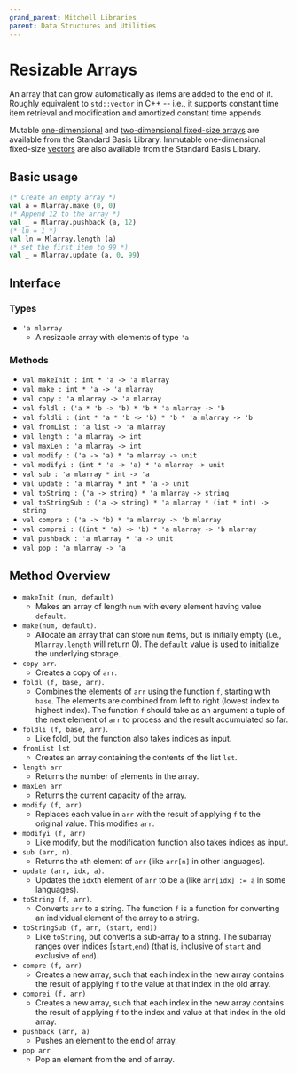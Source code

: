 ```yaml
---
grand_parent: Mitchell Libraries
parent: Data Structures and Utilities
---
```

# Resizable Arrays

An array that can grow automatically as items are added to the end of it. Roughly
equivalent to `std::vector` in C++ -- i.e., it supports constant time item
retrieval and modification and amortized constant time appends.

Mutable [one-dimensional](http://sml-family.org/Basis/array.html) and
[two-dimensional fixed-size arrays](http://sml-family.org/Basis/array2.html)
are available from the Standard Basis Library. Immutable one-dimensional fixed-size
[vectors](http://sml-family.org/Basis/vector.html) are also available from the
Standard Basis Library.

## Basic usage

```sml
(* Create an empty array *)
val a = Mlarray.make (0, 0)
(* Append 12 to the array *)
val _ = Mlarray.pushback (a, 12)
(* ln = 1 *)
val ln = Mlarray.length (a)
(* set the first item to 99 *)
val _ = Mlarray.update (a, 0, 99)
```

## Interface

### Types

- `'a mlarray`
  - A resizable array with elements of type `'a`

### Methods

- `val makeInit : int * 'a -> 'a mlarray`
- `val make : int * 'a -> 'a mlarray`
- `val copy : 'a mlarray -> 'a mlarray`
- `val foldl : ('a * 'b -> 'b) * 'b * 'a mlarray -> 'b`
- `val foldli : (int * 'a * 'b -> 'b) * 'b * 'a mlarray -> 'b`
- `val fromList : 'a list -> 'a mlarray`
- `val length : 'a mlarray -> int`
- `val maxLen : 'a mlarray -> int`
- `val modify : ('a -> 'a) * 'a mlarray -> unit`
- `val modifyi : (int * 'a -> 'a) * 'a mlarray -> unit`
- `val sub : 'a mlarray * int -> 'a`
- `val update : 'a mlarray * int * 'a -> unit`
- `val toString : ('a -> string) * 'a mlarray -> string`
- `val toStringSub : ('a -> string) * 'a mlarray * (int * int) -> string`
- `val compre : ('a -> 'b) * 'a mlarray -> 'b mlarray`
- `val comprei : ((int * 'a) -> 'b) * 'a mlarray -> 'b mlarray`
- `val pushback : 'a mlarray * 'a -> unit`
- `val pop : 'a mlarray -> 'a`

## Method Overview

- `makeInit (nun, default)`
    - Makes an array of length `num` with every element having value `default`.
- `make(num, default)`.
    - Allocate an array that can store `num` items, but is initially empty
      (i.e., `Mlarray.length` will return 0). The `default` value is used to
      initialize the underlying storage.
- `copy arr`.
    - Creates a copy of `arr`.
- `foldl (f, base, arr)`.
  - Combines the elements of `arr` using the function `f`, starting with `base`.
    The elements are combined from left to right (lowest index to highest
    index). The function `f` should take as an argument a tuple of the next
    element of `arr` to process and the result accumulated so far.
- `foldli (f, base, arr)`.
    - Like foldl, but the function also takes indices as input.
- `fromList lst`
    - Creates an array containing the contents of the list `lst`.
- `length arr`
    - Returns the number of elements in the array.
- `maxLen arr`
    - Returns the current capacity of the array.
- `modify (f, arr)`
  - Replaces each value in `arr` with the result of applying `f` to the
    original value. This modifies `arr`.
- `modifyi (f, arr)`
    - Like modify, but the modification function also takes indices as input.
- `sub (arr, n)`.
    - Returns the `n`th element of `arr` (like `arr[n]` in other languages).
- `update (arr, idx, a)`.
    - Updates the `idx`th element of `arr` to be `a` (like `arr[idx] := a` in
      some languages).
- `toString (f, arr)`.
    - Converts `arr` to a string. The function `f` is a function for converting
      an individual element of the array to a string.
- `toStringSub (f, arr, (start, end))`
    - Like `toString`, but converts a sub-array to a string. The subarray ranges
      over indices [`start`,`end`) (that is, inclusive of `start` and exclusive
      of `end`).
- `compre (f, arr)`
    - Creates a new array, such that each index in the new array contains the
      result of applying `f` to the value at that index in the old array.
- `comprei (f, arr)`
    - Creates a new array, such that each index in the new array contains the
      result of applying `f` to the index and value at that index in the old
      array.
- `pushback (arr, a)`
    - Pushes an element to the end of array.
- `pop arr`
    - Pop an element from the end of array.
